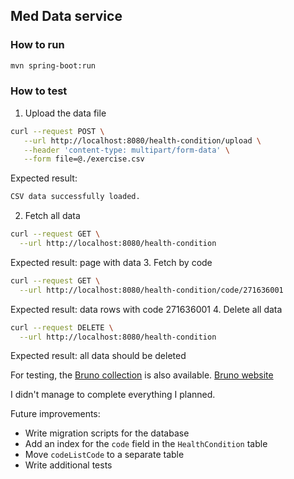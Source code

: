 ## Med Data service

### How to run
```bash
mvn spring-boot:run
```
### How to test
1. Upload the data file
```bash
curl --request POST \
   --url http://localhost:8080/health-condition/upload \
   --header 'content-type: multipart/form-data' \
   --form file=@./exercise.csv
```
Expected result:
```bash
CSV data successfully loaded.
```
2. Fetch all data
```bash
curl --request GET \
  --url http://localhost:8080/health-condition
```
Expected result: page with data
3. Fetch by code
```bash
curl --request GET \
  --url http://localhost:8080/health-condition/code/271636001
```
Expected result: data rows with code 271636001
4. Delete all data
```bash
curl --request DELETE \
  --url http://localhost:8080/health-condition
```
Expected result: all data should be deleted

For testing, the [Bruno collection](./Bruno.json) is also available.
[Bruno website](https://www.usebruno.com/)

I didn't manage to complete everything I planned. 

Future improvements:
- Write migration scripts for the database
- Add an index for the `code` field in the `HealthCondition` table
- Move `codeListCode` to a separate table
- Write additional tests